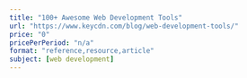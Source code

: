 ```yaml
---
title: "100+ Awesome Web Development Tools"
url: "https://www.keycdn.com/blog/web-development-tools/"
price: "0"
pricePerPeriod: "n/a"
format: "reference,resource,article"
subject: [web development]
---
```


